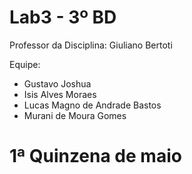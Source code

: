 # Lab3 - 3º BD

Professor da Disciplina: Giuliano Bertoti 

 

Equipe:
 - Gustavo Joshua
 - Isis Alves Moraes
 - Lucas Magno de Andrade Bastos
 - Murani de Moura Gomes


# 1ª Quinzena de maio
